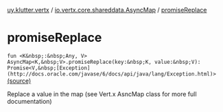 [uy.klutter.vertx](../index.md) / [io.vertx.core.shareddata.AsyncMap](index.md) / [promiseReplace](.)


# promiseReplace
`fun <K&nbsp;:&nbsp;Any, V> AsyncMap<K,&nbsp;V>.promiseReplace(key:&nbsp;K, value:&nbsp;V): Promise<V,&nbsp;[Exception](http://docs.oracle.com/javase/6/docs/api/java/lang/Exception.html)>` [(source)](https://github.com/kohesive/klutter/blob/master/vertx3-jdk8/src/main/kotlin/uy/klutter/vertx/VertxSharedData.kt#L201)

Replace a value in the map (see Vert.x AsncMap class for more full documentation)



